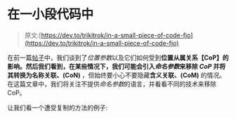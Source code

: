 # 在一小段代码中

> 原文:[https://dev.to/trikitrok/in-a-small-piece-of-code-fjo](https://dev.to/trikitrok/in-a-small-piece-of-code-fjo)

在前一篇[帖子](https://www.codesai.com/2017/01/about-connascence)中，我们谈到了*位置参数*以及它们如何受到**位置从属关系【CoP】**的影响。然后我们看到，在某些情况下，我们可能会引入*命名参数*来移除 *CoP* 并将其转换为**名称关联、(CoN)** ，但始终要小心不要隐藏**含义关联、(CoM)** 的情况。在这篇文章中，我们将关注不提供*命名参数*的语言，并看看不同的技术来移除 CoP。

让我们看一个遭受复制的方法的例子: